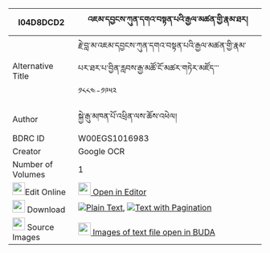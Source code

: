 |I04D8DCD2|འཇམ་དབྱངས་ཀུན་དགའ་བསྟན་པའི་རྒྱལ་མཚན་གྱི་རྣམ་ཐར། 
| --- | --- 
|Alternative Title |རྗེ་བླ་མ་འཇམ་དབྱངས་ཀུན་དགའ་བསྟན་པའི་རྒྱལ་མཚན་གྱི་རྣམ་པར་ཐར་པ་བྱིན་རླབས་རྒྱ་མཚོ་ངོ་མཚར་གཏེར་མཛོད་་་ ༡༨༨༤-༡༩༥༢
|Author| སྐྱེ་རྒུ་མཁན་པོ་འཕྲིན་ལས་ཆོས་འཕེལ།
|BDRC ID | W00EGS1016983
|Creator | Google OCR
|Number of Volumes| 1
|<img width="25" src="https://img.icons8.com/color/25/000000/edit-property.png">Edit Online| [<img width="25" src="https://avatars.githubusercontent.com/u/45091458?s=200&v=4"> Open in Editor](http://editor.openpecha.org/I04D8DCD2)
|<img width="25" src="https://img.icons8.com/fluent/48/000000/download-2.png"/>  Download | [![](https://img.icons8.com/color/20/000000/txt.png)Plain Text](https://github.com/Openpecha/I04D8DCD2/releases/download/v1/jamyang_kunga_tenpa_i_gyaltsen_plain_I04D8DCD2.zip), [![](https://img.icons8.com/color/20/000000/txt.png)Text with Pagination](https://github.com/Openpecha/I04D8DCD2/releases/download/v1/jamyang_kunga_tenpa_i_gyaltsen_pages_I04D8DCD2.zip)
|<img width="25" src="https://img.icons8.com/plasticine/100/000000/pictures-folder.png"/>  Source Images | [<img width="25" src="https://library.bdrc.io/icons/BUDA-small.svg"> Images of text file open in BUDA](https://library.bdrc.io/show/bdr:W00EGS1016983)